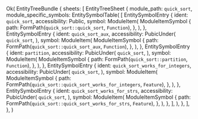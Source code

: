 Ok(
    EntityTreeBundle {
        sheets: [
            EntityTreeSheet {
                module_path: `quick_sort`,
                module_specific_symbols: EntitySymbolTable(
                    [
                        EntitySymbolEntry {
                            ident: `quick_sort`,
                            accessibility: Public,
                            symbol: ModuleItem(
                                ModuleItemSymbol {
                                    path: FormPath(`quick_sort::quick_sort`, `Function`),
                                },
                            ),
                        },
                        EntitySymbolEntry {
                            ident: `quick_sort_aux`,
                            accessibility: PubicUnder(
                                `quick_sort`,
                            ),
                            symbol: ModuleItem(
                                ModuleItemSymbol {
                                    path: FormPath(`quick_sort::quick_sort_aux`, `Function`),
                                },
                            ),
                        },
                        EntitySymbolEntry {
                            ident: `partition`,
                            accessibility: PubicUnder(
                                `quick_sort`,
                            ),
                            symbol: ModuleItem(
                                ModuleItemSymbol {
                                    path: FormPath(`quick_sort::partition`, `Function`),
                                },
                            ),
                        },
                        EntitySymbolEntry {
                            ident: `quick_sort_works_for_integers`,
                            accessibility: PubicUnder(
                                `quick_sort`,
                            ),
                            symbol: ModuleItem(
                                ModuleItemSymbol {
                                    path: FormPath(`quick_sort::quick_sort_works_for_integers`, `Feature`),
                                },
                            ),
                        },
                        EntitySymbolEntry {
                            ident: `quick_sort_works_for_strs`,
                            accessibility: PubicUnder(
                                `quick_sort`,
                            ),
                            symbol: ModuleItem(
                                ModuleItemSymbol {
                                    path: FormPath(`quick_sort::quick_sort_works_for_strs`, `Feature`),
                                },
                            ),
                        },
                    ],
                ),
            },
        ],
    },
)